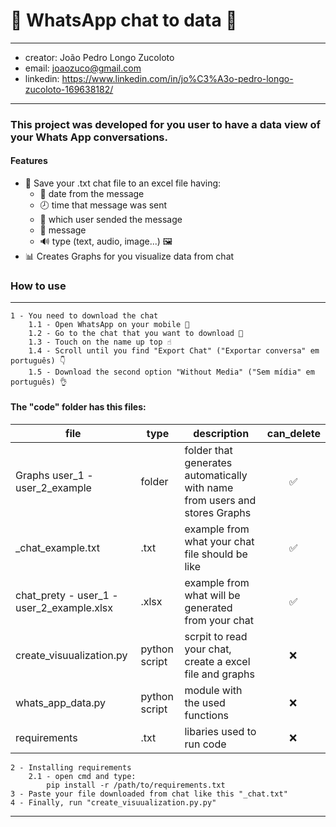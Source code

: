 # 💬 WhatsApp chat to data 💬
- - - - 
- creator: João Pedro Longo Zucoloto
- email: joaozuco@gmail.com
- linkedin: https://www.linkedin.com/in/jo%C3%A3o-pedro-longo-zucoloto-169638182/
- - - - 
### This project was developed for you user to have a data view of your Whats App conversations.

#### Features

- 📝 Save your .txt chat file to an excel file having:
    - 📅 date from the message
    - 🕗 time that message was sent
    - 👫 which user sended the message
    - 💬 message
    - 🔊 type (text, audio, image...) 🖼️
- 📊 Creates Graphs for you visualize data from chat

### How to use
----
    1 - You need to download the chat
        1.1 - Open WhatsApp on your mobile 📱
        1.2 - Go to the chat that you want to download 🤔
        1.3 - Touch on the name up top ☝
        1.4 - Scroll until you find "Export Chat" ("Exportar conversa" em português) 👇
        1.5 - Download the second option "Without Media" ("Sem mídia" em português) 👌
    
#### The "code" folder has this files:
file  | type | description | can_delete
------------- | ------------- | ------------- | -------------
Graphs user_1 - user_2_example  | folder | folder that generates automatically with name from users and stores Graphs  | ⠀⠀⠀✅
_chat_example.txt  | .txt | example from what your chat file should be like  | ⠀⠀⠀✅
chat_prety - user_1 - user_2_example.xlsx | .xlsx | example from what will be generated from your chat | ⠀⠀⠀✅
create_visuualization.py | python script |scrpit to read your chat, create a excel file and graphs | ⠀⠀⠀❌
whats_app_data.py | python script | module with the used functions | ⠀⠀⠀❌
requirements | .txt | libaries used to run code | ⠀⠀⠀❌
    2 - Installing requirements
        2.1 - open cmd and type:
            pip install -r /path/to/requirements.txt
    3 - Paste your file downloaded from chat like this "_chat.txt"
    4 - Finally, run "create_visuualization.py.py"

---
